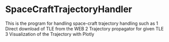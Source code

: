 # SpaceCraftTrajectoryHandler
This is the program for handling space-craft trajectory handling such as
1 Direct download of TLE from the WEB
2 Trajectory propagator for given TLE 
3 Visualization of the Trajectory with Plotly

